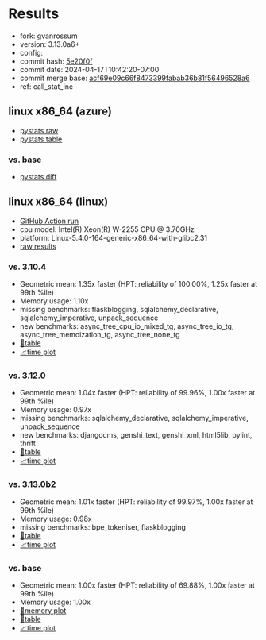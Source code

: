 # Results

- fork: gvanrossum
- version: 3.13.0a6+
- config: 
- commit hash: [5e20f0f](https://github.com/gvanrossum/cpython/commit/5e20f0f)
- commit date: 2024-04-17T10:42:20-07:00
- commit merge base: [acf69e09c66f8473399fabab36b81f56496528a6](https://github.com/gvanrossum/cpython/commit/acf69e09c66f8473399fabab36b81f56496528a6)
- ref: call_stat_inc

## linux x86_64 (azure)

- [pystats raw](bm-20240417-azure-x86_64-gvanrossum-call_stat_inc-3.13.0a6%2B-5e20f0f-pystats.json)
- [pystats table](bm-20240417-azure-x86_64-gvanrossum-call_stat_inc-3.13.0a6%2B-5e20f0f-pystats.md)

### vs. base

- [pystats diff](bm-20240417-azure-x86_64-gvanrossum-call_stat_inc-3.13.0a6%2B-5e20f0f-pystats-vs-base.md)

## linux x86_64 (linux)

- [GitHub Action run](https://github.com/faster-cpython/benchmarking/actions/runs/8726732007)
- cpu model: Intel(R) Xeon(R) W-2255 CPU @ 3.70GHz
- platform: Linux-5.4.0-164-generic-x86_64-with-glibc2.31
- [raw results](bm-20240417-linux-x86_64-gvanrossum-call_stat_inc-3.13.0a6%2B-5e20f0f.json)

### vs. 3.10.4

- Geometric mean: 1.35x faster (HPT: reliability of 100.00%, 1.25x faster at 99th %ile)
- Memory usage: 1.10x
- missing benchmarks: flaskblogging, sqlalchemy_declarative, sqlalchemy_imperative, unpack_sequence
- new benchmarks: async_tree_cpu_io_mixed_tg, async_tree_io_tg, async_tree_memoization_tg, async_tree_none_tg
- [📄table](bm-20240417-linux-x86_64-gvanrossum-call_stat_inc-3.13.0a6%2B-5e20f0f-vs-3.10.4.md)
- [📈time plot](bm-20240417-linux-x86_64-gvanrossum-call_stat_inc-3.13.0a6%2B-5e20f0f-vs-3.10.4.svg)

### vs. 3.12.0

- Geometric mean: 1.04x faster (HPT: reliability of 99.96%, 1.00x faster at 99th %ile)
- Memory usage: 0.97x
- missing benchmarks: sqlalchemy_declarative, sqlalchemy_imperative, unpack_sequence
- new benchmarks: djangocms, genshi_text, genshi_xml, html5lib, pylint, thrift
- [📄table](bm-20240417-linux-x86_64-gvanrossum-call_stat_inc-3.13.0a6%2B-5e20f0f-vs-3.12.0.md)
- [📈time plot](bm-20240417-linux-x86_64-gvanrossum-call_stat_inc-3.13.0a6%2B-5e20f0f-vs-3.12.0.svg)

### vs. 3.13.0b2

- Geometric mean: 1.01x faster (HPT: reliability of 99.97%, 1.00x faster at 99th %ile)
- Memory usage: 0.98x
- missing benchmarks: bpe_tokeniser, flaskblogging
- [📄table](bm-20240417-linux-x86_64-gvanrossum-call_stat_inc-3.13.0a6%2B-5e20f0f-vs-3.13.0b2.md)
- [📈time plot](bm-20240417-linux-x86_64-gvanrossum-call_stat_inc-3.13.0a6%2B-5e20f0f-vs-3.13.0b2.svg)

### vs. base

- Geometric mean: 1.00x faster (HPT: reliability of 69.88%, 1.00x faster at 99th %ile)
- Memory usage: 1.00x
- [🧠memory plot](bm-20240417-linux-x86_64-gvanrossum-call_stat_inc-3.13.0a6%2B-5e20f0f-vs-base-mem.svg)
- [📄table](bm-20240417-linux-x86_64-gvanrossum-call_stat_inc-3.13.0a6%2B-5e20f0f-vs-base.md)
- [📈time plot](bm-20240417-linux-x86_64-gvanrossum-call_stat_inc-3.13.0a6%2B-5e20f0f-vs-base.svg)

